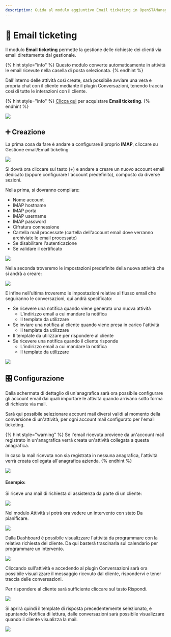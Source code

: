 ```yaml
---
description: Guida al modulo aggiuntivo Email ticketing in OpenSTAManager
---
```


# 📗 Email ticketing

Il modulo **Email ticketing** permette la gestione delle richieste dei clienti via email direttamente dal gestionale.&#x20;

{% hint style="info" %}
Questo modulo converte automaticamente in attività le email ricevute nella casella di posta selezionata.
{% endhint %}

Dall'interno delle attività così create, sarà possibile avviare una vera e propria chat con il cliente mediante il plugin Conversazioni, tenendo traccia così di tutte le interazioni con il cliente.

{% hint style="info" %}
[Clicca qui](https://shop.openstamanager.com/prodotto/email-ticketing/) per acquistare **Email ticketing**.
{% endhint %}

![](<../.gitbook/assets/immagine (62).png>)

## ➕ Creazione

La prima cosa da fare è andare a configurare il proprio **IMAP**, cliccare su Gestione email/Email ticketing

![](<../.gitbook/assets/image (623).png>)

Si dovrà ora cliccare sul tasto (+) e andare a creare un nuovo account email dedicato (oppure configurare l'account predefinito), composto da diverse sezioni.

Nella prima, si dovranno compilare:

* Nome account
* IMAP hostname
* IMAP porta
* IMAP username
* IMAP password
* Cifratura connessione
* Cartella mail processate (cartella dell'account email dove verranno archiviate le email processate)
* Se disabilitare l'autenticazione
* Se validare il certificato

![](<../.gitbook/assets/immagine (72).png>)

Nella seconda troveremo le impostazioni predefinite della nuova attività che si andrà a creare:

![](<../.gitbook/assets/immagine (149).png>)

E infine nell'ultima troveremo le impostazioni relative al flusso email che seguiranno le conversazioni, qui andrà specificato:

* Se ricevere una notifica quando viene generata una nuova attività
  * L'indirizzo email a cui mandare la notifica
  * Il template da utilizzare
* Se inviare una notifica al cliente quando viene presa in carico l'attività
  * Il template da utilizzare
* Il template da utilizzare per rispondere al cliente
* Se ricevere una notifica quando il cliente risponde
  * L'indirizzo email a cui mandare la notifica
  * Il template da utilizzare

![](<../.gitbook/assets/immagine (150).png>)

## 🎛️ Configurazione

Dalla schermata di dettaglio di un'anagrafica sarà ora possibile configurare gli account email dai quali importare le attività quando arrivano sotto forma di richieste via mail.

Sarà qui possibile selezionare account mail diversi validi al momento della conversione di un'attività, per ogni account mail configurato per l'email ticketing.

{% hint style="warning" %}
Se l'email ricevuta proviene da un'account mail registrato in un'anagrafica verrà creata un'attività collegata a questa anagrafica.

In caso la mail ricevuta non sia registrata in nessuna anagrafica, l'attività verrà creata collegata all'anagrafica azienda.
{% endhint %}

![](<../.gitbook/assets/immagine (151).png>)

#### Esempio:

Si riceve una mail di richiesta di assistenza da parte di un cliente:

&#x20;                                                  ![](../.gitbook/assets/screen.jpg)

Nel modulo Attività si potrà ora vedere un intervento con stato Da pianificare.

![](<../.gitbook/assets/immagine (38).png>)

Dalla Dashboard è possibile visualizzare l'attività da programmare con la relativa richiesta del cliente. Da qui basterà trascinarla sul calendario per programmare un intervento.

![](<../.gitbook/assets/immagine (37).png>)

Cliccando sull'attività e accedendo al plugin Conversazioni sarà ora possibile visualizzare il messaggio ricevuto dal cliente, rispondervi e tener traccia delle conversazioni.

Per rispondere al cliente sarà sufficiente cliccare sul tasto Rispondi.

![](<../.gitbook/assets/immagine (39).png>)

Si aprirà quindi il template di risposta precedentemente selezionato, e spuntando Notifica di lettura, dalle conversazioni sarà possibile visualizzare quando il cliente visualizza la mail.

![](<../.gitbook/assets/immagine (146).png>)
